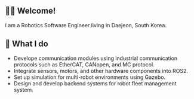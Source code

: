 ## ✋🏻 Welcome! 
I am a Robotics Software Engineer living in Daejeon, South Korea.

## 🚀 What I do
- Develope communication modules using industrial communication protocols such as EtherCAT, CANopen, and MC protocol.
- Integrate sensors, motors, and other hardware components into ROS2.
- Set up simulation for multi-robot environments using Gazebo.
- Design and develop backend systems for robot fleet management system.

